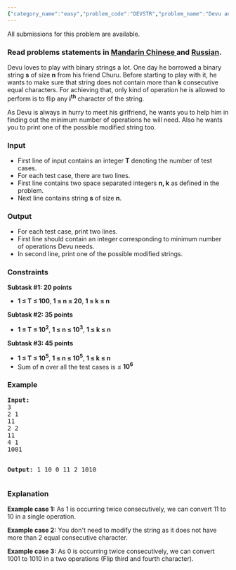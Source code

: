 ```yaml
---
{"category_name":"easy","problem_code":"DEVSTR","problem_name":"Devu and binary String","languages_supported":{"0":"ADA","1":"ASM","2":"BASH","3":"BF","4":"C","5":"C99 strict","6":"CAML","7":"CLOJ","8":"CLPS","9":"CPP 4.3.2","10":"CPP 4.9.2","11":"CPP14","12":"CS2","13":"D","14":"ERL","15":"FORT","16":"FS","17":"GO","18":"HASK","19":"ICK","20":"ICON","21":"JAVA","22":"JS","23":"LISP clisp","24":"LISP sbcl","25":"LUA","26":"NEM","27":"NICE","28":"NODEJS","29":"PAS fpc","30":"PAS gpc","31":"PERL","32":"PERL6","33":"PHP","34":"PIKE","35":"PRLG","36":"PYPY","37":"PYTH","38":"PYTH 3.4","39":"RUBY","40":"SCALA","41":"SCM chicken","42":"SCM guile","43":"SCM qobi","44":"ST","45":"TCL","46":"TEXT","47":"WSPC"},"max_timelimit":2,"source_sizelimit":50000,"problem_author":"admin2","problem_tester":null,"date_added":"9-02-2015","tags":{"0":"admin","1":"admin2","2":"basic","3":"easy","4":"may15"},"editorial_url":"http://discuss.codechef.com/problems/DEVSTR","time":{"view_start_date":1431941400,"submit_start_date":1431941400,"visible_start_date":1431941400,"end_date":1735669800},"layout":"problem"}
---
```

<span class="solution-visible-txt">All submissions for this problem are available.</span><h3> Read problems statements in <a target="_blank" href="http://www.codechef.com/download/translated/MAY15/mandarin/DEVSTR.pdf">Mandarin Chinese </a> and <a target="_blank" href="http://www.codechef.com/download/translated/MAY15/russian/DEVSTR.pdf">Russian</a>.</h3>
<p> Devu loves to play with binary strings a lot. One day he borrowed a binary string <b>s</b> of size <b>n</b> from his friend Churu. Before starting to play with it, he wants to make sure that string does not contain more than <b> k</b> consecutive equal characters. For achieving that, only kind of operation he is allowed to perform is to flip any <b>i<sup>th</sup></b> character of the string.
</p>
<p>
As Devu is always in hurry to meet his girlfriend, he wants you to help him in finding out the minimum number of operations he will need. Also he wants you to print one of the possible modified string too.</p>
<h3>Input</h3>
<ul>
<li>First line of input contains an integer <b>T</b> denoting the number of test cases. </li>
<li>For each test case, there are two lines. </li>
<li>First line contains two space separated integers <b>n, k</b> as defined in the problem. </li>
<li>Next line contains string <b>s</b> of size <b>n</b>.</li>
</ul>
<h3>Output</h3>
<ul>
<li>For each test case, print two lines.</li>
<li>First line should contain an integer corresponding to minimum number of operations Devu needs.</li>
<li>In second line, print one of the possible modified strings.</li>
</ul>
<h3>Constraints</h3>
<p>
<b>Subtask #1: 20 points</b></p>
<ul>
<li><b>1 ≤ T ≤ 100</b>, <b>1 ≤ n ≤ 20</b>, <b>1 ≤ k ≤ n</b></li>
</ul>

<p>
<b>Subtask #2: 35 points</b></p>
<ul>
<li><b>1 ≤ T ≤ 10<sup>2</sup></b>, <b>1 ≤ n ≤ 10<sup>3</sup></b>, <b>1 ≤ k ≤ n</b></li>
</ul>

<p>
<b>Subtask #3: 45 points</b></p>
<ul>
<li><b>1 ≤ T ≤ 10<sup>5</sup></b>, <b>1 ≤ n ≤ 10<sup>5</sup></b>, <b>1 ≤ k ≤ n</b></li>
<li>Sum of <b>n</b> over all the test cases is ≤ <b>10<sup>6</sup> </b>
</li></ul>

<h3>Example</h3>
<pre><b>Input:</b>
3
2 1
11
2 2
11
4 1
1001

<b>Output:</b>
1
10
0
11
2
1010
</pre><h3>Explanation</h3>
<p><b>Example case 1:</b> As 1 is occurring twice consecutively, we can convert 11 to 10 in a single operation.</p>
<p><b>Example case 2:</b> You don't need to modify the string as it does not have more than 2 equal consecutive character.</p>
<p><b>Example case 3:</b> As 0 is occurring twice consecutively, we can convert 1001 to 1010 in a two operations (Flip third and fourth character).</p>
